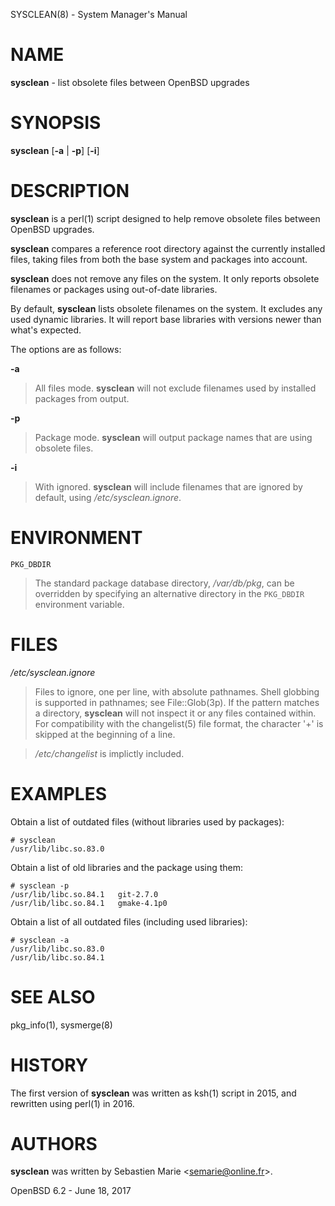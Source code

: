 SYSCLEAN(8) - System Manager's Manual

# NAME

**sysclean** - list obsolete files between OpenBSD upgrades

# SYNOPSIS

**sysclean**
\[**-a**&nbsp;|&nbsp;**-p**]
\[**-i**]

# DESCRIPTION

**sysclean**
is a
perl(1)
script designed to help remove obsolete files between
OpenBSD
upgrades.

**sysclean**
compares a reference root directory against the currently installed files,
taking files from both the base system and packages into account.

**sysclean**
does not remove any files on the system.
It only reports obsolete filenames or packages using out-of-date libraries.

By default,
**sysclean**
lists obsolete filenames on the system.
It excludes any used dynamic libraries.
It will report base libraries with versions newer than what's expected.

The options are as follows:

**-a**

> All files mode.
> **sysclean**
> will not exclude filenames used by installed packages from output.

**-p**

> Package mode.
> **sysclean**
> will output package names that are using obsolete files.

**-i**

> With ignored.
> **sysclean**
> will include filenames that are ignored by default, using
> */etc/sysclean.ignore*.

# ENVIRONMENT

`PKG_DBDIR`

> The standard package database directory,
> */var/db/pkg*,
> can be overridden by specifying an alternative directory in the
> `PKG_DBDIR`
> environment variable.

# FILES

*/etc/sysclean.ignore*

> Files to ignore, one per line, with absolute pathnames.
> Shell globbing is supported in pathnames; see
> File::Glob(3p).
> If the pattern matches a directory,
> **sysclean**
> will not inspect it or any files contained within.
> For compatibility with the
> changelist(5)
> file format, the character
> '+'
> is skipped at the beginning of a line.

> */etc/changelist*
> is implictly included.

# EXAMPLES

Obtain a list of outdated files (without libraries used by packages):

	# sysclean
	/usr/lib/libc.so.83.0

Obtain a list of old libraries and the package using them:

	# sysclean -p
	/usr/lib/libc.so.84.1   git-2.7.0
	/usr/lib/libc.so.84.1   gmake-4.1p0

Obtain a list of all outdated files (including used libraries):

	# sysclean -a
	/usr/lib/libc.so.83.0
	/usr/lib/libc.so.84.1

# SEE ALSO

pkg\_info(1),
sysmerge(8)

# HISTORY

The first version of
**sysclean**
was written as
ksh(1)
script in 2015, and rewritten using
perl(1)
in 2016.

# AUTHORS

**sysclean**
was written by
Sebastien Marie &lt;[semarie@online.fr](mailto:semarie@online.fr)&gt;.

OpenBSD 6.2 - June 18, 2017
